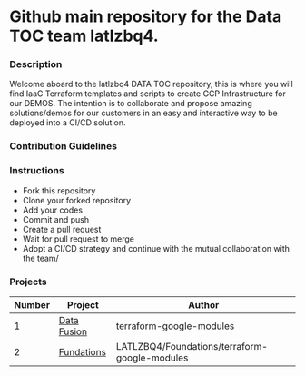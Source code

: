 # Github main repository for the Data TOC team latlzbq4.

### Description

Welcome aboard to the latlzbq4 DATA TOC repository, this is where you will find IaaC Terraform templates and scripts to create GCP Infrastructure 
for our DEMOS. The intention is to collaborate and propose amazing solutions/demos for our customers in an easy and interactive way to be deployed into a
CI/CD solution.

### Contribution Guidelines

### Instructions

- Fork this repository
- Clone your forked repository
- Add your codes
- Commit and push
- Create a pull request
- Wait for pull request to merge
- Adopt a CI/CD strategy and continue with the mutual collaboration with the team/

### Projects

| Number |    Project                                                                                            | Author                                           |
|--------|-------------------------------------------------------------------------------------------------------|--------------------------------------------------|
| 1      | [Data Fusion](https://github.com/terraform-google-modules/terraform-google-data-fusion)               | terraform-google-modules                         |
| 2      | [Fundations](https://github.com/terraform-google-modules/terraform-example-foundation)                | LATLZBQ4/Foundations/terraform-google-modules    |

